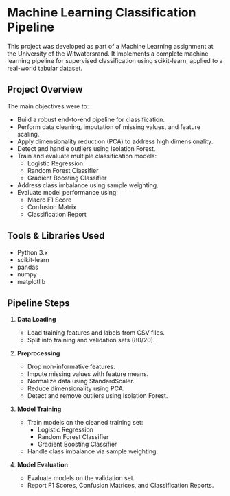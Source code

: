 # Machine Learning Classification Pipeline

This project was developed as part of a Machine Learning assignment at the University of the Witwatersrand. It implements a complete machine learning pipeline for supervised classification using scikit-learn, applied to a real-world tabular dataset.

## Project Overview

The main objectives were to:
- Build a robust end-to-end pipeline for classification.
- Perform data cleaning, imputation of missing values, and feature scaling.
- Apply dimensionality reduction (PCA) to address high dimensionality.
- Detect and handle outliers using Isolation Forest.
- Train and evaluate multiple classification models:
  - Logistic Regression
  - Random Forest Classifier
  - Gradient Boosting Classifier
- Address class imbalance using sample weighting.
- Evaluate model performance using:
  - Macro F1 Score
  - Confusion Matrix
  - Classification Report

## Tools & Libraries Used

- Python 3.x  
- scikit-learn  
- pandas  
- numpy  
- matplotlib  

## Pipeline Steps

1. **Data Loading**  
    - Load training features and labels from CSV files.
    - Split into training and validation sets (80/20).

2. **Preprocessing**  
    - Drop non-informative features.
    - Impute missing values with feature means.
    - Normalize data using StandardScaler.
    - Reduce dimensionality using PCA.
    - Detect and remove outliers using Isolation Forest.

3. **Model Training**  
    - Train models on the cleaned training set:
        - Logistic Regression  
        - Random Forest Classifier  
        - Gradient Boosting Classifier  
    - Handle class imbalance via sample weighting.

4. **Model Evaluation**  
    - Evaluate models on the validation set.
    - Report F1 Scores, Confusion Matrices, and Classification Reports.
